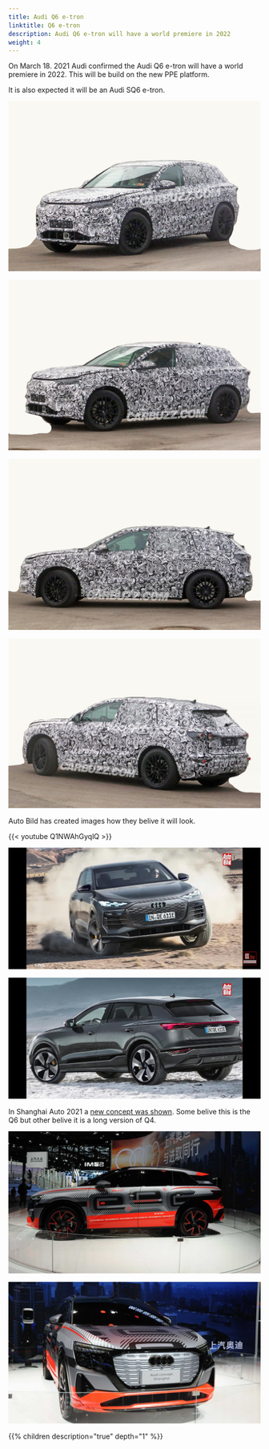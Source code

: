 ```yaml
---
title: Audi Q6 e-tron
linktitle: Q6 e-tron
description: Audi Q6 e-tron will have a world premiere in 2022
weight: 4
---
```



On March 18. 2021 Audi confirmed the Audi Q6 e-tron will have a world premiere in 2022. This will be build on the new PPE platform.

It is also expected it will be an Audi SQ6 e-tron.

![Carbuzz photo of Q6 Prototype](prototype1.jpg "Carbuzz photo of Q6 e-tron Prototype")

![Carbuzz photo of Q6 Prototype](prototype2.jpg "Carbuzz photo of Q6 e-tron Prototype")

![Carbuzz photo of Q6 Prototype](prototype3.jpg "Carbuzz photo of Q6 e-tron Prototype")

![Carbuzz photo of Q6 Prototype](prototype4.jpg "Carbuzz photo of Q6 e-tron Prototype")

Auto Bild has created images how they belive it will look.

{{< youtube Q1NWAhGyqlQ >}}

![Auto Bild sketch](mockup1.jpg "Auto Bild sketch")

![Auto Bild sketch](mockup2.jpg "Auto Bild sketch")

In Shanghai Auto 2021 a [new concept was shown](https://www.motor1.com/photo/5769654/audi-electric-suv-study-at-auto-shanghai-2021/). Some belive this is the Q6 but other belive it is a long version of Q4.

![Shanghai concept](shanghaiq.jpg "Shanghai concept")

![Shanghai concept](shanghaiq2.jpg "Shanghai concept")

{{% children description="true" depth="1" %}}
